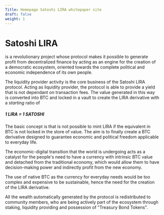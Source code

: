 ```yaml
---
Title: Homepage Satoshi LIRA whitepaper site
draft: false
weight: 1
---
```


<h1>Satoshi LIRA</h1>

is a revolutionary project whose protocol makes it possible to generate profit from decentralized finance by acting as an engine for the creation of a democratic ecosystem, oriented towards the complete political and economic independence of its own people.


The liquidity provider activity is the core business of the Satoshi LIRA protocol.
Acting as liquidity provider, the protocol is able to provide a yield that is not dependant on transaction fees.
The value generated in this way is converted into BTC and locked in a vault to create the LIRA derivative with a *starting* ratio of

<h5>1 LIRA = 1 SATOSHI</h5>

The basic concept is that is not possible to mint LIRA if the equivalent in BTC is not locked in the store of value.
The aim is to finally create a BTC derivative designed to guarantee economic and political freedom applicable to everyday life.

The economic-digital transition that the world is undergoing acts as a catalyst for the people's need to have a currency with intrinsic BTC value and detached from the traditional economy, which would allow them to have decision-making power and indirectly profit from the new economy.

The use of native BTC as the currency for everyday needs would be too complex and expensive to be sustainable, hence the need for the creation of the LIRA derivative.

All the wealth automatically generated by the protocol is redistributed to community members, who are being actively part of the ecosystem through staking, liquidity providing and possession of "Treasury Bond Tokens".
